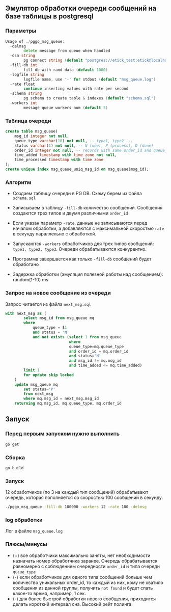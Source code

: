 ## Эмулятор обработки очереди сообщений на базе таблицы в postgresql

### Параметры
``` go
Usage of ./pggo_msg_queue:
  -delmsg
        delete message from queue when handled
  -dsn string
        pg connect string (default "postgres://etick_test:etick@localhost/etick_test")
  -fill-db int
        fill db with rand data (default 1000)
  -logfile string
        logfile name, use '-' for stdout (default "msg_queue.log")
  -rate float
        continue inserting values with rate per second
  -schema string
        pg schema to create table & indexes (default "schema.sql")
  -workers int
        message queue workers num (default 5)
```

### Таблица очереди
``` sql
create table msg_queue(
    msg_id integer not null,
    queue_type varchar(10) not null, -- type1, type2 ...
    status varchar(1) not null, -- N (new), P (process), D (done)
    order_id integer not null, -- records with same order_id and queue_type have to be handled in correct order, 1,2,3,4...
    time_added timestamp with time zone not null,
    time_processed timestamp with time zone
);
create unique index msg_queue_uniq_msg_id on msg_queue(msg_id);
```

### Алгоритм

* Создаем таблицу очереди в PG DB. Схему берем из файла `schema.sql`
* Записываем в таблицу `-fill-db` количество сообщений. Сообщения создаются трех типов и двумя различными `order_id`
* Если указан параметр `-rate`, данные не записываются перед началом обработки, а добавляются с максимальной скоростью `rate` в секунду параллельно с обработкой.
* Запускаются `-workers` обработчиков для трех типов сообщений: `type1, type2, type3`. Очереди обрабатываются конкурентно.
* Программа завершается как только `-fill-db` сообщений будет обработано

* Задержка обработки (эмуляция полезной работы над сообщением): random(1-10) ms


### Запрос на новое сообщение из очереди

Запрос читается из файла `next_msg.sql`

``` sql
with next_msg as (
        select msg_id from msg_queue mq
        where
            queue_type = $1
            and status = 'N'
            and not exists (select 1 from msg_queue
                            where
                            queue_type=mq.queue_type
                            and order_id = mq.order_id
                            and status='N'
                            and msg_id != mq.msg_id
                            and time_added <= mq.time_added)
        limit 1
        for update skip locked
    )
    update msg_queue mq
        set status='P'
        from next_msg
        where mq.msg_id = next_msg.msg_id
    returning mq.msg_id, mq.queue_type, mq.order_id
```

## Запуск

### Перед первым запуском нужно выполнить
``` bash
go get
```

### Сборка
``` bash
go build
```

### Запуск

12 обработчиков (по 3 на каждый тип сообщений) обрабатывают очередь, которая пополняется со скоростью 100 сообщений в секунду.

``` bash
./pggo_msg_queue -fill-db 100000 -workers 12 -rate 100 -delmsg
```

### log обработки

Лог в файле `msg_queue.log`


### Плюсы/минусы

* (+) все обработчики максимально заняты, нет необходимости назначать номер обработчика заранее. Очередь обрабатывается равномерно с соблюдением очередности `order_id` и типа очереди `queue_type`
* (-) если обработчиков для одного типа сообщений больше чем количество уникальных order_id, то каждый из них, кому не хватило сообщения из данной группы, получить `not found` и будет спать какое-то время, например, 1 сек.
* (-) для более быстрой обработки нового сообщения, приходится делать короткий интервал сна. Высокий рейт полинга.
